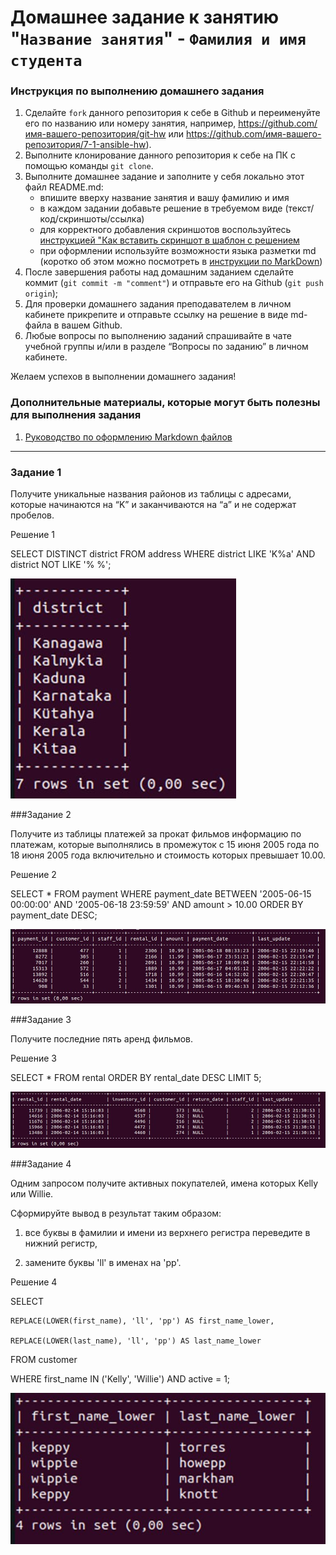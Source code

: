 # Домашнее задание к занятию "`Название занятия`" - `Фамилия и имя студента`


### Инструкция по выполнению домашнего задания

   1. Сделайте `fork` данного репозитория к себе в Github и переименуйте его по названию или номеру занятия, например, https://github.com/имя-вашего-репозитория/git-hw или  https://github.com/имя-вашего-репозитория/7-1-ansible-hw).
   2. Выполните клонирование данного репозитория к себе на ПК с помощью команды `git clone`.
   3. Выполните домашнее задание и заполните у себя локально этот файл README.md:
      - впишите вверху название занятия и вашу фамилию и имя
      - в каждом задании добавьте решение в требуемом виде (текст/код/скриншоты/ссылка)
      - для корректного добавления скриншотов воспользуйтесь [инструкцией "Как вставить скриншот в шаблон с решением](https://github.com/netology-code/sys-pattern-homework/blob/main/screen-instruction.md)
      - при оформлении используйте возможности языка разметки md (коротко об этом можно посмотреть в [инструкции  по MarkDown](https://github.com/netology-code/sys-pattern-homework/blob/main/md-instruction.md))
   4. После завершения работы над домашним заданием сделайте коммит (`git commit -m "comment"`) и отправьте его на Github (`git push origin`);
   5. Для проверки домашнего задания преподавателем в личном кабинете прикрепите и отправьте ссылку на решение в виде md-файла в вашем Github.
   6. Любые вопросы по выполнению заданий спрашивайте в чате учебной группы и/или в разделе “Вопросы по заданию” в личном кабинете.
   
Желаем успехов в выполнении домашнего задания!
   
### Дополнительные материалы, которые могут быть полезны для выполнения задания

1. [Руководство по оформлению Markdown файлов](https://gist.github.com/Jekins/2bf2d0638163f1294637#Code)

---

### Задание 1

Получите уникальные названия районов из таблицы с адресами, которые начинаются на “K” и заканчиваются на “a” и не содержат пробелов.

Решение 1

SELECT DISTINCT district FROM address WHERE district LIKE 'K%a' AND district NOT LIKE '% %';

![1](https://github.com/StasAlginin/gitlab-hw/blob/main/img/sql1(1).jpeg)


###Задание 2

Получите из таблицы платежей за прокат фильмов информацию по платежам, которые выполнялись в промежуток с 15 июня 2005 года по 18 июня 2005 года включительно и стоимость которых превышает 10.00.

Решение 2

SELECT * FROM payment WHERE payment_date BETWEEN '2005-06-15 00:00:00' AND '2005-06-18 23:59:59' AND amount > 10.00 ORDER BY payment_date DESC;

![2](https://github.com/StasAlginin/gitlab-hw/blob/main/img/sql1(2).jpeg)


###Задание 3

Получите последние пять аренд фильмов.

Решение 3

SELECT * FROM rental ORDER BY rental_date DESC LIMIT 5;

![3](https://github.com/StasAlginin/gitlab-hw/blob/main/img/sql1(3).jpeg)


###Задание 4

Одним запросом получите активных покупателей, имена которых Kelly или Willie.

Сформируйте вывод в результат таким образом: 

1) все буквы в фамилии и имени из верхнего регистра переведите в нижний регистр,

2) замените буквы 'll' в именах на 'pp'.


Решение 4

SELECT 

    REPLACE(LOWER(first_name), 'll', 'pp') AS first_name_lower,

    REPLACE(LOWER(last_name), 'll', 'pp') AS last_name_lower

FROM customer

WHERE first_name IN ('Kelly', 'Willie') AND active = 1;

![4](https://github.com/StasAlginin/gitlab-hw/blob/main/img/sql1(4).jpeg)

